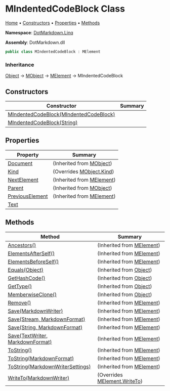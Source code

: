 <a name="_top"></a>

# MIndentedCodeBlock Class

[Home](../../../README.md#_top) &#x2022; [Constructors](#constructors) &#x2022; [Properties](#properties) &#x2022; [Methods](#methods)

**Namespace**: [DotMarkdown.Linq](../README.md#_top)

**Assembly**: DotMarkdown\.dll

```csharp
public class MIndentedCodeBlock : MElement
```

### Inheritance

[Object](https://docs.microsoft.com/en-us/dotnet/api/system.object) &#x2192; [MObject](../MObject/README.md#_top) &#x2192; [MElement](../MElement/README.md#_top) &#x2192; MIndentedCodeBlock

## Constructors

| Constructor | Summary |
| ----------- | ------- |
| [MIndentedCodeBlock(MIndentedCodeBlock)](-ctor/README.md#DotMarkdown_Linq_MIndentedCodeBlock__ctor_DotMarkdown_Linq_MIndentedCodeBlock_) | |
| [MIndentedCodeBlock(String)](-ctor/README.md#DotMarkdown_Linq_MIndentedCodeBlock__ctor_System_String_) | |

## Properties

| Property | Summary |
| -------- | ------- |
| [Document](../MObject/Document/README.md#_top) |  \(Inherited from [MObject](../MObject/README.md#_top)\) |
| [Kind](Kind/README.md#_top) |  \(Overrides [MObject.Kind](../MObject/Kind/README.md#_top)\) |
| [NextElement](../MElement/NextElement/README.md#_top) |  \(Inherited from [MElement](../MElement/README.md#_top)\) |
| [Parent](../MObject/Parent/README.md#_top) |  \(Inherited from [MObject](../MObject/README.md#_top)\) |
| [PreviousElement](../MElement/PreviousElement/README.md#_top) |  \(Inherited from [MElement](../MElement/README.md#_top)\) |
| [Text](Text/README.md#_top) | |

## Methods

| Method | Summary |
| ------ | ------- |
| [Ancestors()](../MElement/Ancestors/README.md#_top) |  \(Inherited from [MElement](../MElement/README.md#_top)\) |
| [ElementsAfterSelf()](../MElement/ElementsAfterSelf/README.md#_top) |  \(Inherited from [MElement](../MElement/README.md#_top)\) |
| [ElementsBeforeSelf()](../MElement/ElementsBeforeSelf/README.md#_top) |  \(Inherited from [MElement](../MElement/README.md#_top)\) |
| [Equals(Object)](https://docs.microsoft.com/en-us/dotnet/api/system.object.equals) |  \(Inherited from [Object](https://docs.microsoft.com/en-us/dotnet/api/system.object)\) |
| [GetHashCode()](https://docs.microsoft.com/en-us/dotnet/api/system.object.gethashcode) |  \(Inherited from [Object](https://docs.microsoft.com/en-us/dotnet/api/system.object)\) |
| [GetType()](https://docs.microsoft.com/en-us/dotnet/api/system.object.gettype) |  \(Inherited from [Object](https://docs.microsoft.com/en-us/dotnet/api/system.object)\) |
| [MemberwiseClone()](https://docs.microsoft.com/en-us/dotnet/api/system.object.memberwiseclone) |  \(Inherited from [Object](https://docs.microsoft.com/en-us/dotnet/api/system.object)\) |
| [Remove()](../MElement/Remove/README.md#_top) |  \(Inherited from [MElement](../MElement/README.md#_top)\) |
| [Save(MarkdownWriter)](../MElement/Save/README.md#DotMarkdown_Linq_MElement_Save_DotMarkdown_MarkdownWriter_) |  \(Inherited from [MElement](../MElement/README.md#_top)\) |
| [Save(Stream, MarkdownFormat)](../MElement/Save/README.md#DotMarkdown_Linq_MElement_Save_System_IO_Stream_DotMarkdown_MarkdownFormat_) |  \(Inherited from [MElement](../MElement/README.md#_top)\) |
| [Save(String, MarkdownFormat)](../MElement/Save/README.md#DotMarkdown_Linq_MElement_Save_System_String_DotMarkdown_MarkdownFormat_) |  \(Inherited from [MElement](../MElement/README.md#_top)\) |
| [Save(TextWriter, MarkdownFormat)](../MElement/Save/README.md#DotMarkdown_Linq_MElement_Save_System_IO_TextWriter_DotMarkdown_MarkdownFormat_) |  \(Inherited from [MElement](../MElement/README.md#_top)\) |
| [ToString()](../MElement/ToString/README.md#DotMarkdown_Linq_MElement_ToString) |  \(Inherited from [MElement](../MElement/README.md#_top)\) |
| [ToString(MarkdownFormat)](../MElement/ToString/README.md#DotMarkdown_Linq_MElement_ToString_DotMarkdown_MarkdownFormat_) |  \(Inherited from [MElement](../MElement/README.md#_top)\) |
| [ToString(MarkdownWriterSettings)](../MElement/ToString/README.md#DotMarkdown_Linq_MElement_ToString_DotMarkdown_MarkdownWriterSettings_) |  \(Inherited from [MElement](../MElement/README.md#_top)\) |
| [WriteTo(MarkdownWriter)](WriteTo/README.md#_top) |  \(Overrides [MElement.WriteTo](../MElement/WriteTo/README.md#_top)\) |


